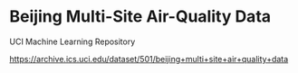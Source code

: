 # Beijing Multi-Site Air-Quality Data

UCI Machine Learning Repository

https://archive.ics.uci.edu/dataset/501/beijing+multi+site+air+quality+data